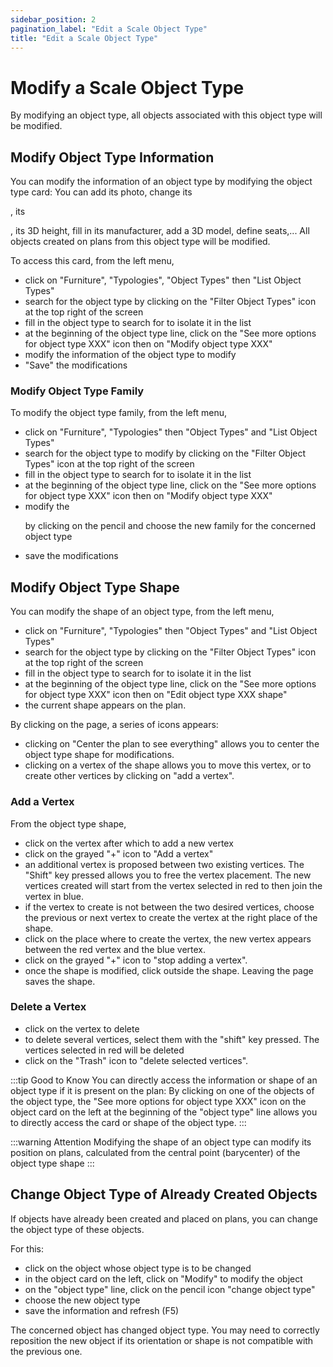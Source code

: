 ```yaml
---
sidebar_position: 2
pagination_label: "Edit a Scale Object Type"
title: "Edit a Scale Object Type"
---
```

# Modify a Scale Object Type

By modifying an object type, all objects associated with this object type will be modified.

## Modify Object Type Information

You can modify the information of an object type by modifying the object type card:
You can add its photo, change its <P code="itemType:name" />, its <P code="itemType:color" />, its 3D height, fill in its manufacturer, add a 3D model, define seats,... All objects created on plans from this object type will be modified.

To access this card, from the left menu,

-   click on "Furniture", "Typologies", "Object Types" then "List Object Types"
-   search for the object type by clicking on the "Filter Object Types" icon at the top right of the screen
-   fill in the object type to search for to isolate it in the list
-   at the beginning of the object type line, click on the "See more options for object type XXX" icon then on "Modify object type XXX"
-   modify the information of the object type to modify
-   "Save" the modifications

### Modify Object Type Family

To modify the object type family, from the left menu,

-   click on "Furniture", "Typologies" then "Object Types" and "List Object Types"
-   search for the object type to modify by clicking on the "Filter Object Types" icon at the top right of the screen
-   fill in the object type to search for to isolate it in the list
-   at the beginning of the object type line, click on the "See more options for object type XXX" icon then on "Modify object type XXX"
-   modify the <P code="itemType:itemTypeFamily" /> by clicking on the pencil and choose the new family for the concerned object type
-   save the modifications


## Modify Object Type Shape

You can modify the shape of an object type, from the left menu,

-   click on "Furniture", "Typologies" then "Object Types" and "List Object Types"
-   search for the object type by clicking on the "Filter Object Types" icon at the top right of the screen
-   fill in the object type to search for to isolate it in the list
-   at the beginning of the object type line, click on the "See more options for object type XXX" icon then on "Edit object type XXX shape"
-   the current shape appears on the plan.

By clicking on the page, a series of icons appears:

-   clicking on "Center the plan to see everything" allows you to center the object type shape for modifications.
-   clicking on a vertex of the shape allows you to move this vertex, or to create other vertices by clicking on "add a vertex".

### Add a Vertex

From the object type shape,

-   click on the vertex after which to add a new vertex
-   click on the grayed "+" icon to "Add a vertex"
-   an additional vertex is proposed between two existing vertices. The "Shift" key pressed allows you to free the vertex placement. The new vertices created will start from the vertex selected in red to then join the vertex in blue.
-   if the vertex to create is not between the two desired vertices, choose the previous or next vertex to create the vertex at the right place of the shape.
-   click on the place where to create the vertex, the new vertex appears between the red vertex and the blue vertex.
-   click on the grayed "+" icon to "stop adding a vertex".
-   once the shape is modified, click outside the shape. Leaving the page saves the shape.

### Delete a Vertex

-   click on the vertex to delete
-   to delete several vertices, select them with the "shift" key pressed. The vertices selected in red will be deleted
-   click on the "Trash" icon to "delete selected vertices".

:::tip Good to Know
You can directly access the information or shape of an object type if it is present on the plan: By clicking on one of the objects of the object type, the "See more options for object type XXX" icon on the object card on the left at the beginning of the "object type" line allows you to directly access the card or shape of the object type.
:::

:::warning Attention
Modifying the shape of an object type can modify its position on plans, calculated from the central point (barycenter) of the object type shape
:::


## Change Object Type of Already Created Objects

If objects have already been created and placed on plans, you can change the object type of these objects.

For this:

-   click on the object whose object type is to be changed
-   in the object card on the left, click on "Modify" to modify the object
-   on the "object type" line, click on the pencil icon "change object type"
-   choose the new object type
-   save the information and refresh (F5)

The concerned object has changed object type. You may need to correctly reposition the new object if its orientation or shape is not compatible with the previous one.
